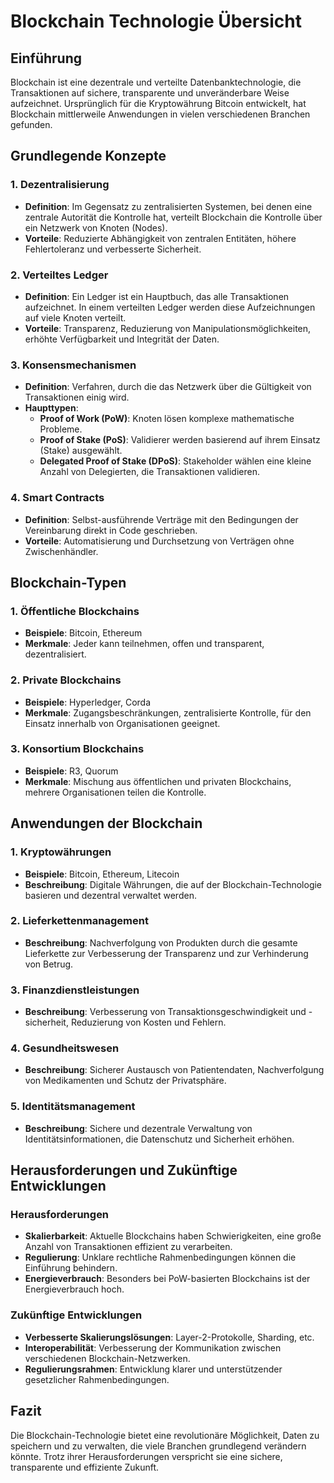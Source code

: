 # Blockchain Technologie Übersicht

## Einführung
Blockchain ist eine dezentrale und verteilte Datenbanktechnologie, die Transaktionen auf sichere, transparente und unveränderbare Weise aufzeichnet. Ursprünglich für die Kryptowährung Bitcoin entwickelt, hat Blockchain mittlerweile Anwendungen in vielen verschiedenen Branchen gefunden.

## Grundlegende Konzepte

### 1. Dezentralisierung
- **Definition**: Im Gegensatz zu zentralisierten Systemen, bei denen eine zentrale Autorität die Kontrolle hat, verteilt Blockchain die Kontrolle über ein Netzwerk von Knoten (Nodes).
- **Vorteile**: Reduzierte Abhängigkeit von zentralen Entitäten, höhere Fehlertoleranz und verbesserte Sicherheit.

### 2. Verteiltes Ledger
- **Definition**: Ein Ledger ist ein Hauptbuch, das alle Transaktionen aufzeichnet. In einem verteilten Ledger werden diese Aufzeichnungen auf viele Knoten verteilt.
- **Vorteile**: Transparenz, Reduzierung von Manipulationsmöglichkeiten, erhöhte Verfügbarkeit und Integrität der Daten.

### 3. Konsensmechanismen
- **Definition**: Verfahren, durch die das Netzwerk über die Gültigkeit von Transaktionen einig wird.
- **Haupttypen**:
  - **Proof of Work (PoW)**: Knoten lösen komplexe mathematische Probleme.
  - **Proof of Stake (PoS)**: Validierer werden basierend auf ihrem Einsatz (Stake) ausgewählt.
  - **Delegated Proof of Stake (DPoS)**: Stakeholder wählen eine kleine Anzahl von Delegierten, die Transaktionen validieren.

### 4. Smart Contracts
- **Definition**: Selbst-ausführende Verträge mit den Bedingungen der Vereinbarung direkt in Code geschrieben.
- **Vorteile**: Automatisierung und Durchsetzung von Verträgen ohne Zwischenhändler.

## Blockchain-Typen

### 1. Öffentliche Blockchains
- **Beispiele**: Bitcoin, Ethereum
- **Merkmale**: Jeder kann teilnehmen, offen und transparent, dezentralisiert.

### 2. Private Blockchains
- **Beispiele**: Hyperledger, Corda
- **Merkmale**: Zugangsbeschränkungen, zentralisierte Kontrolle, für den Einsatz innerhalb von Organisationen geeignet.

### 3. Konsortium Blockchains
- **Beispiele**: R3, Quorum
- **Merkmale**: Mischung aus öffentlichen und privaten Blockchains, mehrere Organisationen teilen die Kontrolle.

## Anwendungen der Blockchain

### 1. Kryptowährungen
- **Beispiele**: Bitcoin, Ethereum, Litecoin
- **Beschreibung**: Digitale Währungen, die auf der Blockchain-Technologie basieren und dezentral verwaltet werden.

### 2. Lieferkettenmanagement
- **Beschreibung**: Nachverfolgung von Produkten durch die gesamte Lieferkette zur Verbesserung der Transparenz und zur Verhinderung von Betrug.

### 3. Finanzdienstleistungen
- **Beschreibung**: Verbesserung von Transaktionsgeschwindigkeit und -sicherheit, Reduzierung von Kosten und Fehlern.

### 4. Gesundheitswesen
- **Beschreibung**: Sicherer Austausch von Patientendaten, Nachverfolgung von Medikamenten und Schutz der Privatsphäre.

### 5. Identitätsmanagement
- **Beschreibung**: Sichere und dezentrale Verwaltung von Identitätsinformationen, die Datenschutz und Sicherheit erhöhen.

## Herausforderungen und Zukünftige Entwicklungen

### Herausforderungen
- **Skalierbarkeit**: Aktuelle Blockchains haben Schwierigkeiten, eine große Anzahl von Transaktionen effizient zu verarbeiten.
- **Regulierung**: Unklare rechtliche Rahmenbedingungen können die Einführung behindern.
- **Energieverbrauch**: Besonders bei PoW-basierten Blockchains ist der Energieverbrauch hoch.

### Zukünftige Entwicklungen
- **Verbesserte Skalierungslösungen**: Layer-2-Protokolle, Sharding, etc.
- **Interoperabilität**: Verbesserung der Kommunikation zwischen verschiedenen Blockchain-Netzwerken.
- **Regulierungsrahmen**: Entwicklung klarer und unterstützender gesetzlicher Rahmenbedingungen.

## Fazit
Die Blockchain-Technologie bietet eine revolutionäre Möglichkeit, Daten zu speichern und zu verwalten, die viele Branchen grundlegend verändern könnte. Trotz ihrer Herausforderungen verspricht sie eine sichere, transparente und effiziente Zukunft.




